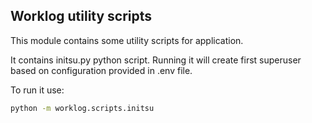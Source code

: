 ## Worklog utility scripts

This module contains some utility scripts for application.

It contains initsu.py python script. Running it will create first superuser based on configuration
provided in .env file.

To run it use:
```bash
python -m worklog.scripts.initsu
```